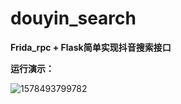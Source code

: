 # douyin_search
**Frida_rpc + Flask简单实现抖音搜索接口**

**运行演示：**

![1578493799782](C:\Users\Spider\Desktop\00001\assets\1578493799782.png)